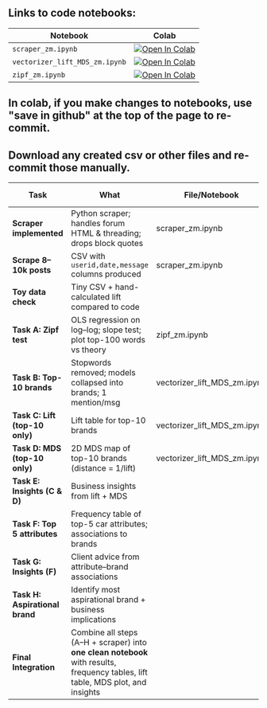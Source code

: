 ## Links to code notebooks:

| Notebook        | Colab |
|-----------------|-------|
| `scraper_zm.ipynb` | [![Open In Colab](https://colab.research.google.com/assets/colab-badge.svg)](https://colab.research.google.com/github/AHMerrill/Unstructured-Data-1/blob/main/scraper_zm.ipynb) | 
| `vectorizer_lift_MDS_zm.ipynb` | [![Open In Colab](https://colab.research.google.com/assets/colab-badge.svg)](https://colab.research.google.com/github/AHMerrill/Unstructured-Data-1/blob/main/vectorizer_lift_MDS_zm.ipynb) |
| `zipf_zm.ipynb` | [![Open In Colab](https://colab.research.google.com/assets/colab-badge.svg)](https://colab.research.google.com/github/AHMerrill/Unstructured-Data-1/blob/main/zipf_zm.ipynb) | 

## In colab, if you make changes to notebooks, use "save in github" at the top of the page to re-commit.
## Download any created csv or other files and re-commit those manually.


| Task                           | What                                                                                                                             | File/Notebook | Done by | Date | Validated by | Notes / PR |
| ------------------------------ | -------------------------------------------------------------------------------------------------------------------------------- | ------------- | ------- | ---- | ------------ | ---------- |
| **Scraper implemented**        | Python scraper; handles forum HTML & threading; drops block quotes                                                               | scraper_zm.ipynb              | Zan        | 4 Sep     |              |            |
| **Scrape 8–10k posts**         | CSV with `userid,date,message` columns produced                                                                                  |  scraper_zm.ipynb             |  Zan       | 4 Sep     |              |            |
| **Toy data check**             | Tiny CSV + hand-calculated lift compared to code                                                                                 |               |         |      |              |            |
| **Task A: Zipf test**          | OLS regression on log–log; slope test; plot top-100 words vs theory                                                              |  zipf_zm.ipynb             | Zan        | 4 Sep     |              |            |
| **Task B: Top-10 brands**      | Stopwords removed; models collapsed into brands; 1 mention/msg                                                                   | vectorizer_lift_MDS_zm.ipynb              | Zan        | 4 Sep      |              |            |
| **Task C: Lift (top-10 only)** | Lift table for top-10 brands                                                                                                     | vectorizer_lift_MDS_zm.ipynb              | Zan        | 4 Sep     |              |            |
| **Task D: MDS (top-10 only)**  | 2D MDS map of top-10 brands (distance = 1/lift)                                                                                  | vectorizer_lift_MDS_zm.ipynb              | Zan        | 4 Sep     |              |            |
| **Task E: Insights (C & D)**   | Business insights from lift + MDS                                                                                                |               |         |      |              |            |
| **Task F: Top 5 attributes**   | Frequency table of top-5 car attributes; associations to brands                                                                  |               |         |      |              |            |
| **Task G: Insights (F)**       | Client advice from attribute–brand associations                                                                                  |               |         |      |              |            |
| **Task H: Aspirational brand** | Identify most aspirational brand + business implications                                                                         |               |         |      |              |            |
| **Final Integration**          | Combine all steps (A–H + scraper) into **one clean notebook** with results, frequency tables, lift table, MDS plot, and insights |               |         |      |              |            |
